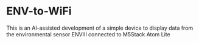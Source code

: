# ENV-to-WiFi

This is an AI-assisted development of a simple device to display data from the 
environmental sensor ENVIII
connected to M5Stack Atom Lite

